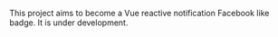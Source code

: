 This project aims to become a Vue reactive notification Facebook like badge. It is under development.